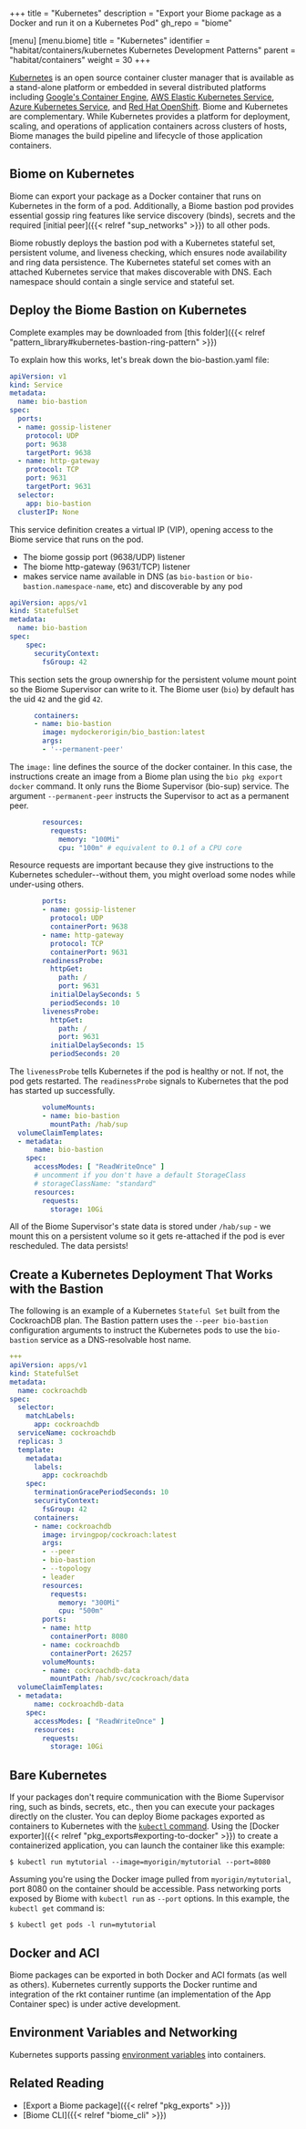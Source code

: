 +++
title = "Kubernetes"
description = "Export your Biome package as a Docker and run it on a Kubernetes Pod"
gh_repo = "biome"

[menu]
  [menu.biome]
    title = "Kubernetes"
    identifier = "habitat/containers/kubernetes Kubernetes Development Patterns"
    parent = "habitat/containers"
    weight = 30
+++

[Kubernetes](https://kubernetes.io/) is an open source container cluster manager that is available as a stand-alone platform or embedded in several distributed platforms including [Google's Container Engine](https://cloud.google.com/container-engine/), [AWS Elastic Kubernetes Service](https://aws.amazon.com/eks/), [Azure Kubernetes Service](https://azure.microsoft.com/services/kubernetes-service/), and [Red Hat OpenShift](https://openshift.com/).
Biome and Kubernetes are complementary. While Kubernetes provides a platform for deployment, scaling, and operations of application containers across clusters of hosts, Biome manages the build pipeline and lifecycle of those application containers.

## Biome on Kubernetes

Biome can export your package as a Docker container that runs on Kubernetes in the form of a pod.
Additionally, a Biome bastion pod provides essential gossip ring features like service discovery (binds), secrets and the required [initial peer]({{< relref "sup_networks" >}}) to all other pods.

Biome robustly deploys the bastion pod with a Kubernetes stateful set, persistent volume, and liveness checking, which ensures node availability and ring data persistence. The Kubernetes stateful set comes with an attached Kubernetes service that makes discoverable with DNS. Each namespace should contain a single service and stateful set.

## Deploy the Biome Bastion on Kubernetes

Complete examples may be downloaded from [this folder]({{< relref "pattern_library#kubernetes-bastion-ring-pattern" >}})

To explain how this works, let's break down the bio-bastion.yaml file:

```yaml
apiVersion: v1
kind: Service
metadata:
  name: bio-bastion
spec:
  ports:
  - name: gossip-listener
    protocol: UDP
    port: 9638
    targetPort: 9638
  - name: http-gateway
    protocol: TCP
    port: 9631
    targetPort: 9631
  selector:
    app: bio-bastion
  clusterIP: None
```

This service definition creates a virtual IP (VIP), opening access to the Biome service that runs on the pod.
- The biome gossip port (9638/UDP) listener
- The biome http-gateway (9631/TCP) listener
- makes service name available in DNS (as `bio-bastion` or `bio-bastion.namespace-name`, etc) and discoverable by any pod

```yaml
apiVersion: apps/v1
kind: StatefulSet
metadata:
  name: bio-bastion
spec:
    spec:
      securityContext:
        fsGroup: 42
```

This section sets the group ownership for the persistent volume mount point so the Biome Supervisor can write to it.  The Biome user (`bio`) by default has the uid `42` and the gid `42`.

```yaml
      containers:
      - name: bio-bastion
        image: mydockerorigin/bio_bastion:latest
        args:
        - '--permanent-peer'
```

The `image:` line defines the source of the docker container. In this case, the instructions create an image from a Biome plan using the `bio pkg export docker` command. It only runs the Biome Supervisor (bio-sup) service.
The argument `--permanent-peer` instructs the Supervisor to act as a permanent peer.

```yaml
        resources:
          requests:
            memory: "100Mi"
            cpu: "100m" # equivalent to 0.1 of a CPU core
```

Resource requests are important because they give instructions to the Kubernetes scheduler--without them, you might overload some nodes while under-using others.

```yaml
        ports:
        - name: gossip-listener
          protocol: UDP
          containerPort: 9638
        - name: http-gateway
          protocol: TCP
          containerPort: 9631
        readinessProbe:
          httpGet:
            path: /
            port: 9631
          initialDelaySeconds: 5
          periodSeconds: 10
        livenessProbe:
          httpGet:
            path: /
            port: 9631
          initialDelaySeconds: 15
          periodSeconds: 20
```

The `livenessProbe` tells Kubernetes if the pod is healthy or not.  If not, the pod gets restarted.
The `readinessProbe` signals to Kubernetes that the pod has started up successfully.

```yaml
        volumeMounts:
        - name: bio-bastion
          mountPath: /hab/sup
  volumeClaimTemplates:
  - metadata:
      name: bio-bastion
    spec:
      accessModes: [ "ReadWriteOnce" ]
      # uncomment if you don't have a default StorageClass
      # storageClassName: "standard"
      resources:
        requests:
          storage: 10Gi
```

All of the Biome Supervisor's state data is stored under `/hab/sup` - we mount this on a persistent volume so it gets re-attached if the pod is ever rescheduled. The data persists!

## Create a Kubernetes Deployment That Works with the Bastion

The following is an example of a Kubernetes `Stateful Set` built from the CockroachDB plan. The Bastion pattern uses the `--peer bio-bastion` configuration arguments to instruct the Kubernetes pods to use the `bio-bastion` service as a DNS-resolvable host name.

```yaml
+++
apiVersion: apps/v1
kind: StatefulSet
metadata:
  name: cockroachdb
spec:
  selector:
    matchLabels:
      app: cockroachdb
  serviceName: cockroachdb
  replicas: 3
  template:
    metadata:
      labels:
        app: cockroachdb
    spec:
      terminationGracePeriodSeconds: 10
      securityContext:
        fsGroup: 42
      containers:
      - name: cockroachdb
        image: irvingpop/cockroach:latest
        args:
        - --peer
        - bio-bastion
        - --topology
        - leader
        resources:
          requests:
            memory: "300Mi"
            cpu: "500m"
        ports:
        - name: http
          containerPort: 8080
        - name: cockroachdb
          containerPort: 26257
        volumeMounts:
        - name: cockroachdb-data
          mountPath: /hab/svc/cockroach/data
  volumeClaimTemplates:
  - metadata:
      name: cockroachdb-data
    spec:
      accessModes: [ "ReadWriteOnce" ]
      resources:
        requests:
          storage: 10Gi
```

## Bare Kubernetes

If your packages don't require communication with the Biome Supervisor ring, such as binds, secrets, etc., then you can execute your packages directly on the cluster. You can deploy Biome packages exported as containers to Kubernetes with the [`kubectl` command](http://kubernetes.io/docs/user-guide/pods/single-container/). Using the [Docker exporter]({{< relref "pkg_exports#exporting-to-docker" >}}) to create a containerized application, you can launch the container like this example:

```shell
$ kubectl run mytutorial --image=myorigin/mytutorial --port=8080
```

Assuming you're using the Docker image pulled from `myorigin/mytutorial`, port 8080 on the container should be accessible. Pass networking ports exposed by Biome with `kubectl run` as `--port` options. In this example, the `kubectl get` command is:

```shell
$ kubectl get pods -l run=mytutorial
```

## Docker and ACI

Biome packages can be exported in both Docker and ACI formats (as well as others). Kubernetes currently supports the Docker runtime and integration of the rkt container runtime (an implementation of the App Container spec) is under active development.

## Environment Variables and Networking

Kubernetes supports passing [environment variables](https://kubernetes.io/docs/user-guide/environment-guide/) into containers.

## Related Reading

* [Export a Biome package]({{< relref "pkg_exports" >}})
* [Biome CLI]({{< relref "biome_cli" >}})
